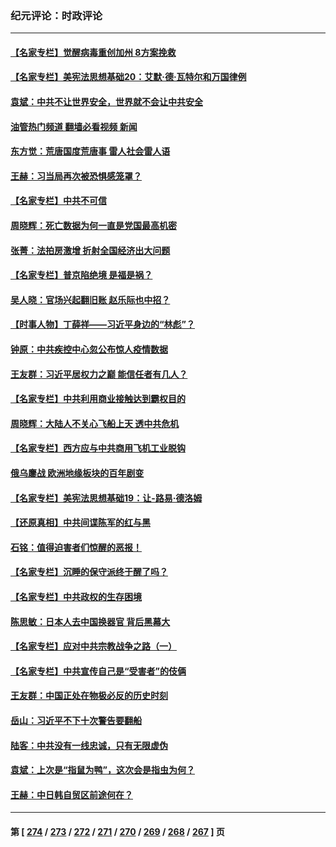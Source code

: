 ### 纪元评论：时政评论
---
#### [【名家专栏】觉醒病毒重创加州 8方案挽救](../../pages/nsc1025/n14016042.md?06150330) 
#### [【名家专栏】美宪法思想基础20：艾默‧德‧瓦特尔和万国律例](../../pages/nsc1025/n14015312.md?06150330) 
#### [袁斌：中共不让世界安全，世界就不会让中共安全](../../pages/nsc1025/n14015801.md?06150330) 
#### [油管热门频道 翻墙必看视频 新闻](ok?06150330)
#### [东方觉：荒唐国度荒唐事 雷人社会雷人语](../../pages/nsc1025/n14015668.md?06150330) 
#### [王赫：习当局再次被恐惧感笼罩？](../../pages/nsc1025/n14015509.md?06150330) 
#### [【名家专栏】中共不可信](../../pages/nsc1025/n14015311.md?06150330) 
#### [周晓辉：死亡数据为何一直是党国最高机密](../../pages/nsc1025/n14015426.md?06150330) 
#### [张菁：法拍房激增 折射全国经济出大问题](../../pages/nsc1025/n14015392.md?06150330) 
#### [【名家专栏】普京陷绝境 是福是祸？](../../pages/nsc1025/n14015313.md?06150330) 
#### [吴人晓：官场兴起翻旧账 赵乐际也中招？](../../pages/nsc1025/n14015150.md?06150330) 
#### [【时事人物】丁薛祥——习近平身边的“林彪”？](../../pages/nsc1025/n14014814.md?06150330) 
#### [钟原：中共疾控中心忽公布惊人疫情数据](../../pages/nsc1025/n14014948.md?06150330) 
#### [王友群：习近平居权力之巅 能信任者有几人？](../../pages/nsc1025/n14014882.md?06150330) 
#### [【名家专栏】中共利用商业接触达到霸权目的](../../pages/nsc1025/n14014649.md?06150330) 
#### [周晓辉：大陆人不关心飞船上天 透中共危机](../../pages/nsc1025/n14014821.md?06150330) 
#### [【名家专栏】西方应与中共商用飞机工业脱钩](../../pages/nsc1025/n14014650.md?06150330) 
#### [俄乌鏖战 欧洲地缘板块的百年剧变](../../pages/nsc1025/n14014326.md?06150330) 
#### [【名家专栏】美宪法思想基础19：让-路易‧德洛姆](../../pages/nsc1025/n14013711.md?06150330) 
#### [【还原真相】中共间谍陈军的红与黑](../../pages/nsc1025/n14014260.md?06150330) 
#### [石铭：值得迫害者们惊醒的恶报！](../../pages/nsc1025/n14014272.md?06150330) 
#### [【名家专栏】沉睡的保守派终于醒了吗？](../../pages/nsc1025/n14014126.md?06150330) 
#### [【名家专栏】中共政权的生存困境](../../pages/nsc1025/n14014123.md?06150330) 
#### [陈思敏：日本人去中国换器官 背后黑幕大](../../pages/nsc1025/n14014014.md?06150330) 
#### [【名家专栏】应对中共宗教战争之路（一）](../../pages/nsc1025/n14010381.md?06150330) 
#### [【名家专栏】中共宣传自己是“受害者”的伎俩](../../pages/nsc1025/n14013205.md?06150330) 
#### [王友群：中国正处在物极必反的历史时刻](../../pages/nsc1025/n14013469.md?06150330) 
#### [岳山：习近平不下十次警告要翻船](../../pages/nsc1025/n14013697.md?06150330) 
#### [陆客：中共没有一线忠诚，只有无限虚伪](../../pages/nsc1025/n14013673.md?06150330) 
#### [袁斌：上次是“指鼠为鸭”，这次会是指虫为何？](../../pages/nsc1025/n14013653.md?06150330) 
#### [王赫：中日韩自贸区前途何在？](../../pages/nsc1025/n14013625.md?06150330) 

---
#### 第 [ [274](./274.md?06150330) / [273](./273.md?06150330) / [272](./272.md?06150330) / [271](./271.md?06150330) / [270](./270.md?06150330) / [269](./269.md?06150330) / [268](./268.md?06150330) / [267](./267.md?06150330) ] 页
